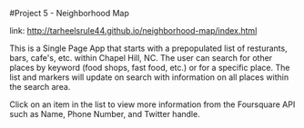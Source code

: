 #Project 5 - Neighborhood Map

link: http://tarheelsrule44.github.io/neighborhood-map/index.html

This is a Single Page App that starts with a prepopulated list of resturants, bars, cafe's, etc. within Chapel Hill, NC.  The user can search for other places by keyword (food shops, fast food, etc.) or for a specific place.  The list and markers will update on search with information on all places within the search area. 

Click on an item in the list to view more information from the Foursquare API such as Name, Phone Number, and Twitter handle. 

